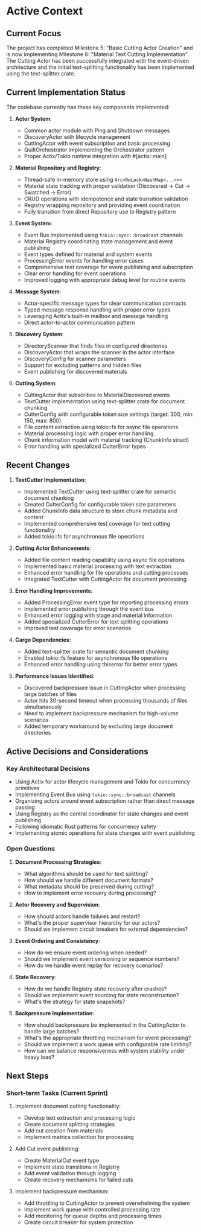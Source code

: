 # Active Context

## Current Focus

The project has completed Milestone 5: "Basic Cutting Actor Creation" and is now implementing Milestone 6: "Material Text Cutting Implementation". The Cutting Actor has been successfully integrated with the event-driven architecture and the initial text-splitting functionality has been implemented using the text-splitter crate.

## Current Implementation Status

The codebase currently has these key components implemented:

1. **Actor System**:

   - Common actor module with Ping and Shutdown messages
   - DiscoveryActor with lifecycle management
   - CuttingActor with event subscription and basic processing
   - QuiltOrchestrator implementing the Orchestrator pattern
   - Proper Actix/Tokio runtime integration with #[actix::main]

2. **Material Repository and Registry**:

   - Thread-safe in-memory store using `Arc<RwLock<HashMap<...>>>`
   - Material state tracking with proper validation (Discovered → Cut → Swatched → Error)
   - CRUD operations with idempotence and state transition validation
   - Registry wrapping repository and providing event coordination
   - Fully transition from direct Repository use to Registry pattern

3. **Event System**:

   - Event Bus implemented using `tokio::sync::broadcast` channels
   - Material Registry coordinating state management and event publishing
   - Event types defined for material and system events
   - ProcessingError events for handling error cases
   - Comprehensive test coverage for event publishing and subscription
   - Clear error handling for event operations
   - Improved logging with appropriate debug level for routine events

4. **Message System**:

   - Actor-specific message types for clear communication contracts
   - Typed message response handling with proper error types
   - Leveraging Actix's built-in mailbox and message handling
   - Direct actor-to-actor communication pattern

5. **Discovery System**:

   - DirectoryScanner that finds files in configured directories
   - DiscoveryActor that wraps the scanner in the actor interface
   - DiscoveryConfig for scanner parameters
   - Support for excluding patterns and hidden files
   - Event publishing for discovered materials

6. **Cutting System**:
   - CuttingActor that subscribes to MaterialDiscovered events
   - TextCutter implementation using text-splitter crate for document chunking
   - CutterConfig with configurable token size settings (target: 300, min: 150, max: 800)
   - File content extraction using tokio::fs for async file operations
   - Material processing logic with proper error handling
   - Chunk information model with material tracking (ChunkInfo struct)
   - Error handling with specialized CutterError types

## Recent Changes

1. **TextCutter Implementation**:

   - Implemented TextCutter using text-splitter crate for semantic document chunking
   - Created CutterConfig for configurable token size parameters
   - Added ChunkInfo data structure to store chunk metadata and content
   - Implemented comprehensive test coverage for text cutting functionality
   - Added tokio::fs for asynchronous file operations

2. **Cutting Actor Enhancements**:

   - Added file content reading capability using async file operations
   - Implemented basic material processing with text extraction
   - Enhanced error handling for file operations and cutting processes
   - Integrated TextCutter with CuttingActor for document processing

3. **Error Handling Improvements**:

   - Added ProcessingError event type for reporting processing errors
   - Implemented error publishing through the event bus
   - Enhanced error logging with stage and material information
   - Added specialized CutterError for text splitting operations
   - Improved test coverage for error scenarios

4. **Cargo Dependencies**:

   - Added text-splitter crate for semantic document chunking
   - Enabled tokio::fs feature for asynchronous file operations
   - Enhanced error handling using thiserror for better error types

5. **Performance Issues Identified**:
   - Discovered backpressure issue in CuttingActor when processing large batches of files
   - Actor hits 30-second timeout when processing thousands of files simultaneously
   - Need to implement backpressure mechanism for high-volume scenarios
   - Added temporary workaround by excluding large document directories

## Active Decisions and Considerations

### Key Architectural Decisions

- Using Actix for actor lifecycle management and Tokio for concurrency primitives
- Implementing Event Bus using `tokio::sync::broadcast` channels
- Organizing actors around event subscription rather than direct message passing
- Using Registry as the central coordinator for state changes and event publishing
- Following idiomatic Rust patterns for concurrency safety
- Implementing atomic operations for state changes with event publishing

### Open Questions

1. **Document Processing Strategies**:

   - What algorithms should be used for text splitting?
   - How should we handle different document formats?
   - What metadata should be preserved during cutting?
   - How to implement error recovery during processing?

2. **Actor Recovery and Supervision**:

   - How should actors handle failures and restart?
   - What's the proper supervisor hierarchy for our actors?
   - Should we implement circuit breakers for external dependencies?

3. **Event Ordering and Consistency**:

   - How do we ensure event ordering when needed?
   - Should we implement event versioning or sequence numbers?
   - How do we handle event replay for recovery scenarios?

4. **State Recovery**:

   - How do we handle Registry state recovery after crashes?
   - Should we implement event sourcing for state reconstruction?
   - What's the strategy for state snapshots?

5. **Backpressure Implementation**:
   - How should backpressure be implemented in the CuttingActor to handle large batches?
   - What's the appropriate throttling mechanism for event processing?
   - Should we implement a work queue with configurable rate limiting?
   - How can we balance responsiveness with system stability under heavy load?

## Next Steps

### Short-term Tasks (Current Sprint)

1. Implement document cutting functionality:

   - Develop text extraction and processing logic
   - Create document splitting strategies
   - Add cut creation from materials
   - Implement metrics collection for processing

2. Add Cut event publishing:

   - Create MaterialCut event type
   - Implement state transitions in Registry
   - Add event validation through logging
   - Create recovery mechanisms for failed cuts

3. Implement backpressure mechanism:
   - Add throttling to CuttingActor to prevent overwhelming the system
   - Implement work queue with controlled processing rate
   - Add monitoring for queue depths and processing times
   - Create circuit breaker for system protection
